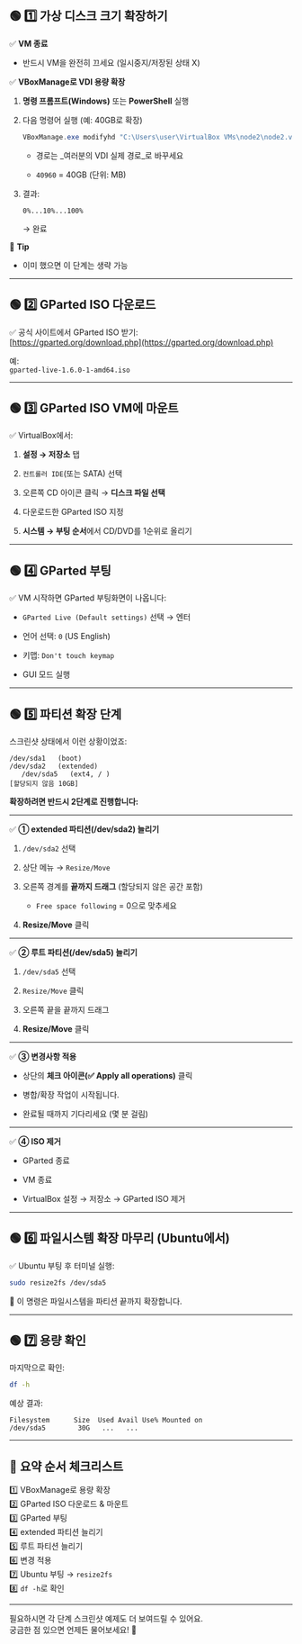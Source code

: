 ## 🟢 1️⃣ 가상 디스크 크기 확장하기

✅ **VM 종료**

- 반드시 VM을 완전히 끄세요 (일시중지/저장된 상태 X)
    

✅ **VBoxManage로 VDI 용량 확장**

1. **명령 프롬프트(Windows)** 또는 **PowerShell** 실행
    
2. 다음 명령어 실행 (예: 40GB로 확장)
    
    ```powershell
    VBoxManage.exe modifyhd "C:\Users\user\VirtualBox VMs\node2\node2.vdi" --resize 40960
    ```
    
    - 경로는 _여러분의 VDI 실제 경로_로 바꾸세요
        
    - `40960` = 40GB (단위: MB)
        
3. 결과:
    
    ```
    0%...10%...100%
    ```
    
    → 완료
    

🔹 **Tip**

- 이미 했으면 이 단계는 생략 가능
    

---

## 🟢 2️⃣ GParted ISO 다운로드

✅ 공식 사이트에서 GParted ISO 받기:  
[https://gparted.org/download.php](https://gparted.org/download.php)

예:  
`gparted-live-1.6.0-1-amd64.iso`

---

## 🟢 3️⃣ GParted ISO VM에 마운트

✅ VirtualBox에서:

1. **설정 → 저장소** 탭
    
2. `컨트롤러 IDE`(또는 SATA) 선택
    
3. 오른쪽 CD 아이콘 클릭 → **디스크 파일 선택**
    
4. 다운로드한 GParted ISO 지정
    
5. **시스템 → 부팅 순서**에서 CD/DVD를 1순위로 올리기
    

---

## 🟢 4️⃣ GParted 부팅

✅ VM 시작하면 GParted 부팅화면이 나옵니다:

- `GParted Live (Default settings)` 선택 → 엔터
    
- 언어 선택: `0` (US English)
    
- 키맵: `Don't touch keymap`
    
- GUI 모드 실행
    

---

## 🟢 5️⃣ 파티션 확장 단계

스크린샷 상태에서 이런 상황이었죠:

```
/dev/sda1   (boot)
/dev/sda2   (extended)
   /dev/sda5   (ext4, / )
[할당되지 않음 10GB]
```

**확장하려면 반드시 2단계로 진행합니다:**

---

✅ **① extended 파티션(/dev/sda2) 늘리기**

1. `/dev/sda2` 선택
    
2. 상단 메뉴 → `Resize/Move`
    
3. 오른쪽 경계를 **끝까지 드래그** (할당되지 않은 공간 포함)
    
    - `Free space following` = 0으로 맞추세요
        
4. **Resize/Move** 클릭
    

---

✅ **② 루트 파티션(/dev/sda5) 늘리기**

1. `/dev/sda5` 선택
    
2. `Resize/Move` 클릭
    
3. 오른쪽 끝을 끝까지 드래그
    
4. **Resize/Move** 클릭
    

---

✅ **③ 변경사항 적용**

- 상단의 **체크 아이콘(✅ Apply all operations)** 클릭
    
- 병합/확장 작업이 시작됩니다.
    
- 완료될 때까지 기다리세요 (몇 분 걸림)
    

---

✅ **④ ISO 제거**

- GParted 종료
    
- VM 종료
    
- VirtualBox 설정 → 저장소 → GParted ISO 제거
    

---

## 🟢 6️⃣ 파일시스템 확장 마무리 (Ubuntu에서)

✅ Ubuntu 부팅 후 터미널 실행:

```bash
sudo resize2fs /dev/sda5
```

🔹 이 명령은 파일시스템을 파티션 끝까지 확장합니다.

---

## 🟢 7️⃣ 용량 확인

마지막으로 확인:

```bash
df -h
```

예상 결과:

```
Filesystem      Size  Used Avail Use% Mounted on
/dev/sda5        30G   ...   ...
```

---

## 🔵 요약 순서 체크리스트

1️⃣ VBoxManage로 용량 확장  
2️⃣ GParted ISO 다운로드 & 마운트  
3️⃣ GParted 부팅  
4️⃣ extended 파티션 늘리기  
5️⃣ 루트 파티션 늘리기  
6️⃣ 변경 적용  
7️⃣ Ubuntu 부팅 → `resize2fs`  
8️⃣ `df -h`로 확인

---

필요하시면 각 단계 스크린샷 예제도 더 보여드릴 수 있어요.  
궁금한 점 있으면 언제든 물어보세요! 🌟